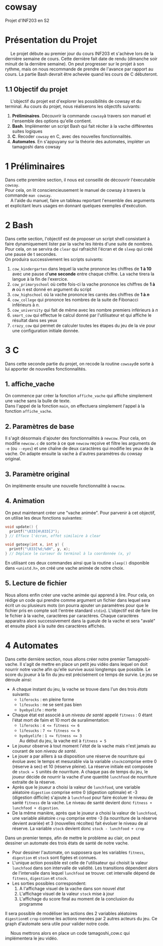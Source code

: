 # cowsay
Projet d'INF203 en S2

# Présentation du Projet
&emsp; Le projet débute au premier jour du cours INF203 et s'achève lors de la dernière semaine de cours. Cette dernière fait date de rendu (dimanche soir minuit de la dernière semaine). On peut progresser sur le projet à son rythme, mais on nous recommande de prendre de l'avance par rapport au cours. La partie Bash devrait être achevée quand les cours de C débuteront.

## 1.1 Objectif du projet
&emsp; L'objectif du projet est d'explorer les possibilités de cowsay et du terminal. Au cours du projet, nous réaliserons les objectifs suivants:
1. **Préliminaires**. Découvrir la commande `cowsay`à travers son manuel et l'ensemble des options qu'elle contient.
2. **Bash**. Implémenter un script Bash qui fait réciter à la vache différentes suites logiques
3. **C**. Recoder `cowsay` en C, avec des nouvelles fonctionnalités.
4. **Automates**. En s'appuyany sur la théorie des automates, impléter un tamagoshi dans cowsay

# 1 Préliminaires
Dans cette première section, il nous est conseillé de découvrir l'éxecutable `cowsay`.  
Pour cela, on lit consciencieusement le manuel de cowsay à travers la commande `man cowsay`.  
&emsp; A l'aide du manuel, faire un tableau reportant l'ensemble des arguments et explicitant leurs usages en donnant quelques exemples d'exécution.

# 2 Bash
Dans cette section, l'objectif est de proposer un script shell consistant à faire dynamiquement lister par la vache les itérés d'une suite de nombres. Pour cela, on se servira de `clear` qui rafraichit l'écran et de `sleep`  qui créé une pause de t secondes.  
On produira successivement les scripts suivants:
1. `cow_kindergarten` dans lequel la vache prononce les chiffres de **1 à 10** avec une pause d'**une seconde** entre chaque chiffre. La vache tirera la langue à la fin de l'exercice.
2. `cow_primaryschool` où cette fois-ci la vache prononce les chiffres de **1 à *n*** où n est donné en argument du script
3. `cow_highschool` où la vache prononce les carrés des chiffres de **1 à *n***
4. `cow_college` qui prononce les nombres de la suite de Fibonacci inférieurs à *n*.
5. `cow_university` qui fait de même avec les nombre premiers inférieurs à *n*
6. `smart_cow` qui effectue le calcul donné par l'utilisateur et qui affiche le résultat dans ses yeux
7. `crazy_cow` qui permet de calculer toutes les étapes du jeu de la vie pour une configuration initiale donnée.

# 3 C
Dans cette seconde partie du projet, on recode la routine `cowsay`de sorte à lui apporter de nouvelles fonctionnalités.
## 1. affiche_vache
On commence par créer la fonction `affiche_vache` qui affiche simplement une vache sans la bulle de texte.  
Dans l'appel de la fonction `main`, on effectuera simplement l'appel à la fonction `affiche_vache`.

## 2. Paramètres de base
Il s'agit désormais d'ajouter des fonctionnalités à `newcow`. Pour cela, on modifie `newcow.c` de sorte à ce que `newcow` reçoive et filtre les arguments de `-e` (ou `--eyes`) et une chaîne de deux caractères qui modifie les yeux de la vache. On adapte ensuite la vache à d'autres paramètres du cowsay original.

## 3. Paramètre original
On implémente ensuite une nouvelle fonctionnalité à `newcow`.

## 4. Animation
On peut maintenant créer une "vache animée". Pour parvenir à cet objectif, on utilise les deux fonctions suivantes:
```c
void update() {
  printf("\033[H\033[J");
} // Efface l'écran, effet similaire à clear

void gotoxy(int x, int y) {
  printf("\033[%d;%dH", y, x);
} // Déplace le curseur du terminal à la coordonnée (x, y)
```
En utilisant ces deux commandes ainsi que la routine `sleep()` disponible dans `<unistd.h>`, on créé une vache animée de notre choix.

## 5. Lecture de fichier
Nous allons enfin créer une vache animée qui apprend à lire. Pour cela, on rédige un code qui prendre comme argument un fichier dans lequel sera écrit un ou plusieurs mots (on pourra ajouter un paramètres pour que le fichier pris en compte soit l'entrée standard `stdin`). L'objectif est de faire lire le fichier à la vache, caractères par caractères. Chaque caractères apparaitra alors successivement dans la gueule de la vache et sera "avalé" et ensuite placé à la suite des caractères affichés.

# 4 Automates
Dans cette dernière section, nous allons créer notre premier Tamagoshi-vache. Il s'agit de mettre en place un petit jeu vidéo dans lequel on doit nourrir notre vache afin qu'elle survive aussi longtemps que possible. Le score du joueur à la fin du jeu est précisément ce temps de survie. Le jeu se déroule ainsi:
- A chaque instant du jeu, la vache se trouve dans l'un des trois *états* suivants:
  - `liferocks` : en pleine forme
  - `lifesucks` : ne se sent pas bien
  - `byebyelife` : morte
- Chaque état est associé à un *niveau de santé* appelé `fitness` : 0 étant l'état mort de faim et 10 mort de suralimentation:
  - `liferocks` : `4 <= fitness <= 6`
  - `lifesucks` : `7 <= fitness <= 9`
  - `byebyelife` : `1 <= fitness <= 3`  
Au début du jeu, la vache est à `fitness = 5`
- Le joueur observe à tout moment l'*état* de la vache mais n'est jamais au courant de son *niveau de santé*.
- Le jouer a par aillers à sa disposition une réserve de nourriture qui évolue avec le temps et mesurable via la variable `stock`comprise entre 0 (réserve à sec) et 10 (réserve pleine). La réserve initiale est composée de `stock = 5` unités de nourriture. A chaque pas de temps du jeu, le joueur décide de nourrir la vache d'une quantité `lunchfood` de nourriture extraite de la réserve.
- Après que le joueur a choisi la valeur de `lunchfood`, une variable aléatoire `digestion` comprise entre 0 (digestion optimale) et -3 (digestion difficile) s'ajoute à `lunchfood` pour faire écoluer le niveau de santé `fitness` de la vache. Le niveau de santé devient donc `fitness + lunchfood + digestion`.
- De la même manière, après que le joueur a choisi la valeur de `lunchfood`, une variable aléatoire `crop` comprise entre -3 (la nourriture de la réserve devient avariée) et 3 (nouvelles récoltes) fait évoluer le niveau de al réserve. La variable `stock` devient donc `stock - lunchfood + crop`  

Dans un premier temps, afin de mettre le problème au clair, on peut dessiner un automate des trois états de santé de notre vache.
- Pour dessiner l'automate, on supposera que les variables `fitness`, `digestion` et `stock` sont figées et connues.
- L'unique action possible est celle de l'utilisateur qui choisit la valeur `lunchfood` dans son intervalle de validité. Les transitions dépendent alors de l'intervalle dans lequel `lunchfood` se trouve: cet intervalle dépend de `fitness`, `digestion` et `stock`.
- Les sorties possibles correspondent:
  1. A l'affichage visuel de la vache dans son nouvel *état*
  2. L'affichage visuel de la valeur `stock` mise à jour
  3. L'affichage du score final au moment de la conclusion du programme  

Il sera possible de modéliser les actions des 2 variables aléatoires `digestion`et `crop` comme les actions menées par 2 autres acteurs du jeu.
Ce graph d'automate sera utile pour valider notre code.  

&emsp; Nous mettrons alors en place un code tamagoshi_cow.c qui implémentera le jeu vidéo.
